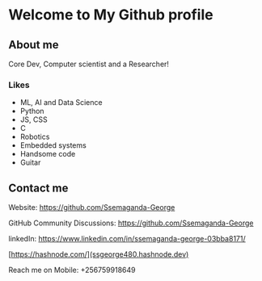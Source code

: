 
# Welcome to My Github profile

## About me
 Core Dev, Computer scientist and a Researcher! 

### Likes
* ML, AI and Data Science
* Python
* JS, CSS
* C
* Robotics
* Embedded systems
* Handsome code
* Guitar






## Contact me
Website: https://github.com/Ssemaganda-George

GitHub Community Discussions: https://github.com/Ssemaganda-George

linkedIn: https://www.linkedin.com/in/ssemaganda-george-03bba8171/

[https://hashnode.com/](ssgeorge480.hashnode.dev)

Reach me on Mobile: +256759918649


<!---
Ssemaganda-George/Ssemaganda-George is a ✨ special ✨ repository because its `README.md` (this file) appears on your GitHub profile.
You can click the Preview link to take a look at your changes.
--->

